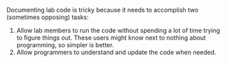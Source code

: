 Documenting lab code is tricky because it needs to accomplish two (sometimes opposing) tasks:
1. Allow lab members to run the code without spending a lot of time trying to figure things out. These users might know next to nothing about programming, so simpler is better.
2. Allow programmers to understand and update the code when needed.
